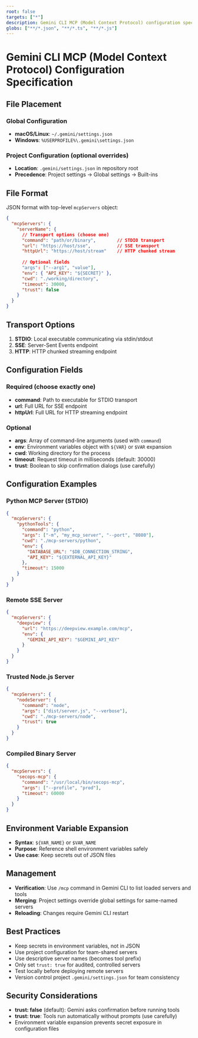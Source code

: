 ```yaml
---
root: false
targets: ["*"]
description: Gemini CLI MCP (Model Context Protocol) configuration specification
globs: ["**/*.json", "**/*.ts", "**/*.js"]
---
```


# Gemini CLI MCP (Model Context Protocol) Configuration Specification

## File Placement

### Global Configuration
- **macOS/Linux**: `~/.gemini/settings.json`
- **Windows**: `%USERPROFILE%\.gemini\settings.json`

### Project Configuration (optional overrides)
- **Location**: `.gemini/settings.json` in repository root
- **Precedence**: Project settings → Global settings → Built-ins

## File Format
JSON format with top-level `mcpServers` object:

```json
{
  "mcpServers": {
    "serverName": {
      // Transport options (choose one)
      "command": "path/or/binary",        // STDIO transport
      "url": "https://host/sse",          // SSE transport  
      "httpUrl": "https://host/stream"    // HTTP chunked stream
      
      // Optional fields
      "args": ["--arg1", "value"],
      "env": { "API_KEY": "${SECRET}" },
      "cwd": "./working/directory",
      "timeout": 30000,
      "trust": false
    }
  }
}
```

## Transport Options
1. **STDIO**: Local executable communicating via stdin/stdout
2. **SSE**: Server-Sent Events endpoint
3. **HTTP**: HTTP chunked streaming endpoint

## Configuration Fields

### Required (choose exactly one)
- **command**: Path to executable for STDIO transport
- **url**: Full URL for SSE endpoint
- **httpUrl**: Full URL for HTTP streaming endpoint

### Optional
- **args**: Array of command-line arguments (used with `command`)
- **env**: Environment variables object with `${VAR}` or `$VAR` expansion
- **cwd**: Working directory for the process
- **timeout**: Request timeout in milliseconds (default: 30000)
- **trust**: Boolean to skip confirmation dialogs (use carefully)

## Configuration Examples

### Python MCP Server (STDIO)
```json
{
  "mcpServers": {
    "pythonTools": {
      "command": "python",
      "args": ["-m", "my_mcp_server", "--port", "8080"],
      "cwd": "./mcp-servers/python",
      "env": {
        "DATABASE_URL": "$DB_CONNECTION_STRING",
        "API_KEY": "${EXTERNAL_API_KEY}"
      },
      "timeout": 15000
    }
  }
}
```

### Remote SSE Server
```json
{
  "mcpServers": {
    "deepview": {
      "url": "https://deepview.example.com/mcp",
      "env": {
        "GEMINI_API_KEY": "$GEMINI_API_KEY"
      }
    }
  }
}
```

### Trusted Node.js Server
```json
{
  "mcpServers": {
    "nodeServer": {
      "command": "node",
      "args": ["dist/server.js", "--verbose"],
      "cwd": "./mcp-servers/node",
      "trust": true
    }
  }
}
```

### Compiled Binary Server
```json
{
  "mcpServers": {
    "secops-mcp": {
      "command": "/usr/local/bin/secops-mcp",
      "args": ["--profile", "prod"],
      "timeout": 60000
    }
  }
}
```

## Environment Variable Expansion
- **Syntax**: `${VAR_NAME}` or `$VAR_NAME`
- **Purpose**: Reference shell environment variables safely
- **Use case**: Keep secrets out of JSON files

## Management
- **Verification**: Use `/mcp` command in Gemini CLI to list loaded servers and tools
- **Merging**: Project settings override global settings for same-named servers
- **Reloading**: Changes require Gemini CLI restart

## Best Practices
- Keep secrets in environment variables, not in JSON
- Use project configuration for team-shared servers
- Use descriptive server names (becomes tool prefix)
- Only set `trust: true` for audited, controlled servers
- Test locally before deploying remote servers
- Version control project `.gemini/settings.json` for team consistency

## Security Considerations
- **trust: false** (default): Gemini asks confirmation before running tools
- **trust: true**: Tools run automatically without prompts (use carefully)
- Environment variable expansion prevents secret exposure in configuration files